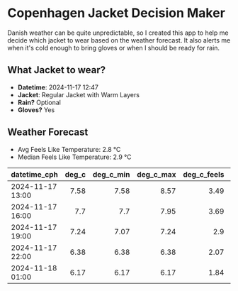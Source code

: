 
# Copenhagen Jacket Decision Maker

Danish weather can be quite unpredictable, so I created this app to help me decide which jacket to wear based on the weather forecast. 
It also alerts me when it's cold enough to bring gloves or when I should be ready for rain.

## What Jacket to wear?

- **Datetime**: 2024-11-17 12:47
- **Jacket**: Regular Jacket with Warm Layers
- **Rain?** Optional
- **Gloves?** Yes

## Weather Forecast
- Avg Feels Like Temperature: 2.8 °C
- Median Feels Like Temperature: 2.9 °C

| datetime_cph     |   deg_c |   deg_c_min |   deg_c_max |   deg_c_feels | weather   | wind   | rain   |
|:-----------------|--------:|------------:|------------:|--------------:|:----------|:-------|:-------|
| 2024-11-17 13:00 |    7.58 |        7.58 |        8.57 |          3.49 | Clouds    | High   | None   |
| 2024-11-17 16:00 |    7.7  |        7.7  |        7.95 |          3.69 | Rain      | High   | Low    |
| 2024-11-17 19:00 |    7.24 |        7.07 |        7.24 |          2.9  | Clouds    | High   | None   |
| 2024-11-17 22:00 |    6.38 |        6.38 |        6.38 |          2.07 | Clouds    | High   | None   |
| 2024-11-18 01:00 |    6.17 |        6.17 |        6.17 |          1.84 | Clouds    | High   | None   |
        
